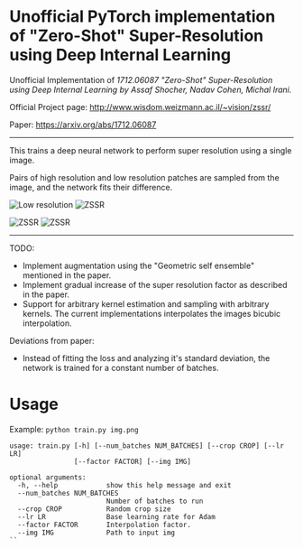 # Unofficial PyTorch implementation of  "Zero-Shot" Super-Resolution using Deep Internal Learning

Unofficial Implementation of *1712.06087 "Zero-Shot" Super-Resolution using Deep Internal Learning by Assaf Shocher, Nadav Cohen, Michal Irani.*
 
Official Project page: http://www.wisdom.weizmann.ac.il/~vision/zssr/

Paper: https://arxiv.org/abs/1712.06087


----------


This trains a deep neural network to perform super resolution using a single image.

Pairs of high resolution and low resolution patches are sampled from the image, and the network fits their difference.

![Low resolution](https://github.com/jacobgil/pytorch-zssr/blob/master/examples/kennedy.png?raw=true)
![ZSSR](https://github.com/jacobgil/pytorch-zssr/blob/master/examples/kennedy_zssr.png?raw=true)

![ZSSR](https://github.com/jacobgil/pytorch-zssr/blob/master/examples/lincoln.png?raw=true)
![ZSSR](https://github.com/jacobgil/pytorch-zssr/blob/master/examples/lincoln_zssr.png?raw=true)


----------


TODO:
- Implement augmentation using the "Geometric self ensemble" mentioned in the paper.
- Implement gradual increase of the super resolution factor as described in the paper.
- Support for arbitrary kernel estimation and sampling with arbitrary kernels.  The current implementations interpolates the images bicubic interpolation.

Deviations from paper:
- Instead of fitting  the loss and analyzing it's standard deviation, the network is trained for a constant number of batches.


# Usage 
Example: ```python train.py img.png```
```
usage: train.py [-h] [--num_batches NUM_BATCHES] [--crop CROP] [--lr LR]
                [--factor FACTOR] [--img IMG]

optional arguments:
  -h, --help            show this help message and exit
  --num_batches NUM_BATCHES
                        Number of batches to run
  --crop CROP           Random crop size
  --lr LR               Base learning rate for Adam
  --factor FACTOR       Interpolation factor.
  --img IMG             Path to input img
``
